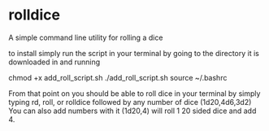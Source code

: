 # rolldice
A simple command line utility for rolling a dice

to install simply run the script in your terminal by going to the directory it is downloaded in and running

chmod +x add_roll_script.sh
./add_roll_script.sh
source ~/.bashrc

From that point on you should be able to roll dice in your terminal by simply typing rd, roll, or rolldice followed by any number of dice (1d20,4d6,3d2)
You can also add numbers with it (1d20,4) will roll 1 20 sided dice and add 4.
